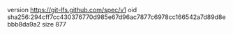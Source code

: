 version https://git-lfs.github.com/spec/v1
oid sha256:294cff7cc430376770d985e67d96ac7877c6978cc166542a7d89d8ebbb8da9a2
size 877
